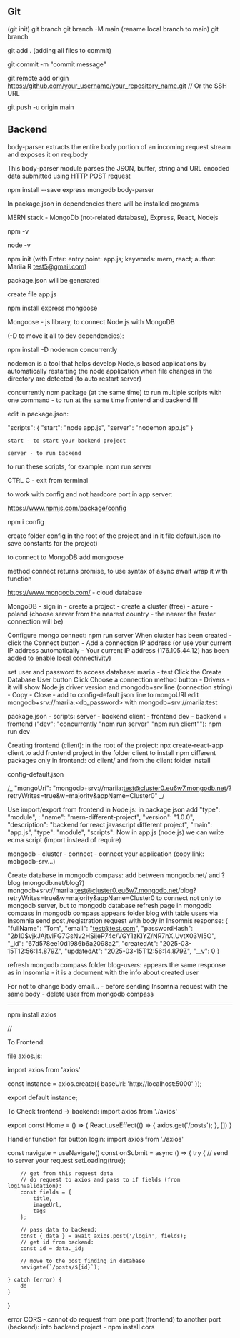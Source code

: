 ## Git

(git init)
git branch
git branch -M main (rename local branch to main)
git branch

git add . (adding all files to commit)

git commit -m "commit message"

git remote add origin https://github.com/your_username/your_repository_name.git // Or the SSH URL

git push -u origin main

## Backend

body-parser extracts the entire body portion of an incoming request stream and exposes it on req.body

This body-parser module parses the JSON, buffer, string and URL encoded data submitted using HTTP POST request

npm install --save express mongodb body-parser

In package.json in dependencies there will be installed programs

MERN stack - MongoDb (not-related database), Express, React, Nodejs

npm -v

node -v

npm init (with Enter: entry point: app.js; keywords: mern, react; author: Mariia R <test5@gmail.com>)

package.json will be generated

create file app.js

npm install express mongoose

Mongoose - js library, to connect Node.js with MongoDB

(-D to move it all to dev dependencies):

npm install -D nodemon concurrently

nodemon is a tool that helps develop Node.js based applications
by automatically restarting the node application when file changes
in the directory are detected (to auto restart server)

concurrently npm package (at the same time) to run multiple scripts with one command - to
run at the same time frontend and backend !!!

edit in package.json:

"scripts": {
"start": "node app.js",
"server": "nodemon app.js"
}

    start - to start your backend project

    server - to run backend

to run these scripts, for example: npm run server

CTRL C - exit from terminal

to work with config and not hardcore port in app server:

https://www.npmjs.com/package/config

npm i config

create folder config in the root of the project and in it file default.json (to save
constants for the project)

to connect to MongoDB add mongoose

method connect returns promise, to use syntax of async await wrap it with function

https://www.mongodb.com/ - cloud database

MongoDB - sign in - create a project - create a cluster (free) -
azure - poland (choose server from the nearest country - the nearer the faster connection will be)

Configure mongo connect:
npm run server
When cluster has been created - click the Connect button -
Add a connection IP address (or use your current IP address automatically - Your current IP address (176.105.44.12) has been added to enable local connectivity)

set user and password to access database: mariia - test
Click the Create Database User button
Click Choose a connection method button - Drivers - it will show Node.js driver version
and mongodb+srv line (connection string) - Copy - Close - add to config-default json line to mongoURI
edit mongodb+srv://mariia:<db_password> with mongodb+srv://mariia:test

package.json - scripts:
server - backend
client - frontend
dev - backend + frontend ("dev": "concurrently \"npm run server\" \"npm run client\""): npm run dev

Creating frontend (client):
in the root of the project: npx create-react-app client
to add frontend project in the folder client
to install npm different packages only in frontend: cd client/ and from the client folder install

config-default.json

/_ "mongoUri": "mongodb+srv://mariia:test@cluster0.eu6w7.mongodb.net/?retryWrites=true&w=majority&appName=Cluster0" _/

Use import/export from frontend in Node.js: in package json add "type": "module", :
"name": "mern-different-project",
"version": "1.0.0",
"description": "backend for react javascript different project",
"main": "app.js",
"type": "module",
"scripts":
Now in app.js (node.js) we can write ecma script (import instead of require)

mongodb - cluster - connect - connect your application (copy link: mobgodb-srv...)

Create database in mongodb compass:
add between mongodb.net/ and ? blog (mongodb.net/blog?)
mongodb+srv://mariia:test@cluster0.eu6w7.mongodb.net/blog?retryWrites=true&w=majority&appName=Cluster0
to connect not only to mongodb server, but to mongodb database
refresh page in mongodb compass
in mongodb compass appears folder blog with table users
via Insomnia send post /registration request with body
in Insomnis response:
{
"fullName": "Tom",
"email": "test@test.com",
"passwordHash": "$2b$10$vjkJAjtvlFG7GsNv2HSijeP74c/VGY1zKIYZ/NR7hX.UvtX03VI5O",
"\_id": "67d578ee10d1986b6a2098a2",
"createdAt": "2025-03-15T12:56:14.879Z",
"updatedAt": "2025-03-15T12:56:14.879Z",
"\_\_v": 0
}

refresh mongodb compass folder blog-users: appears the same response as in Insomnia - it is a document with
the info about created user

For not to change body email... - before sending Insomnia request with the same body - delete
user from mongodb compass

---

npm install axios

//

To Frontend:

file axios.js:

import axios from 'axios'

const instance = axios.create({
baseUrl: 'http://localhost:5000'
});

export default instance;

To Check frontend -> backend:
import axios from './axios'

export const Home = () => {
React.useEffect(() => {
axios.get('/posts');
}, [])
}

Handler function for button login:
import axios from './axios'

const navigate = useNavigate()
const onSubmit = async () => {
try {
// send to server your request
setLoading(true);

        // get from this request data
        // do request to axios and pass to if fields (from loginValidation):
        const fields = {
            title,
            imageUrl,
            tags
        };

        // pass data to backend:
        const { data } = await axios.post('/login', fields);
        // get id from backend:
        const id = data._id;

        // move to the post finding in database
        navigate(`/posts/${id}`);

    } catch (error) {
        dd
    }

}

error CORS - cannot do request from one port (frontend) to another port (backend):
into backend project - npm install cors
